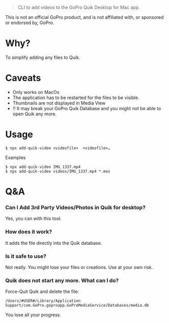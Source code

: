 > CLI to add videos to the GoPro Quik Desktop for Mac app. 

This is not an official GoPro product, and is not affiliated with, or sponsored or endorsed by, GoPro.

# Why?
To simplify adding any files to Quik.  

# Caveats
- Only works on MacOs
- The application has to be restarted for the files to be visible. 
- Thumbnails are not displayed in Media View
- !! It may break your GoPro Quik Database and you might not be able to open Quik any more. 

# Usage

    $ npx add-quik-video <videofile>  <videofile>…

  Examples
  
    $ npx add-quik-video IMG_1337.mp4 
    $ npx add-quik-video videos/IMG_1337.mp4 *.mov
        

# Q&A

### Can I Add 3rd Party Videos/Photos in Quik for desktop?
Yes, you can with this tool. 

### How does it work?
It adds the file directly into the Quik database. 

### Is it safe to use?
Not really. You might lose your files or creations. Use at your own risk.

 ### Quik does not start any more. What can I do?
Force-Quit Quik and delete the file: 

    /Users/#USER#/Library/Application Support/com.GoPro.goproapp.GoProMediaService/Databases/media.db
    
You lose all your progress. 

